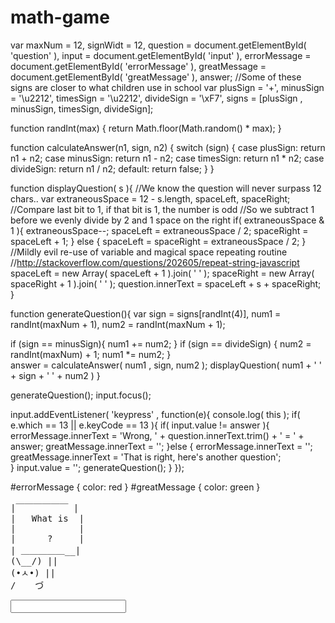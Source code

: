 # math-game
var maxNum = 12,
    signWidt = 12,
    question = document.getElementById( 'question' ),
    input = document.getElementById( 'input' ),
    errorMessage = document.getElementById( 'errorMessage' ),
    greatMessage = document.getElementById( 'greatMessage' ),
    answer;
//Some of these signs are closer to what children use in school
var plusSign = '+',
    minusSign = '\u2212',
    timesSign = '\u2212',
    divideSign = '\xF7',
    signs = [plusSign , minusSign, timesSign, divideSign];


function randInt(max) {
  return Math.floor(Math.random() * max);
}

function calculateAnswer(n1, sign, n2) {
  switch (sign) {
    case plusSign:
      return n1 + n2;
    case minusSign:
      return n1 - n2;
    case timesSign:
      return n1 * n2;
    case divideSign:
      return n1 / n2;
    default:
      return false;
  }
}

function displayQuestion( s ){
  //We know the question will never surpass 12 chars..
  var extraneousSpace = 12 - s.length, spaceLeft, spaceRight;
  //Compare last bit to 1, if that bit is 1, the number is odd
  //So we subtract 1 before we evenly divide by 2 and 1 space on the right
  if( extraneousSpace & 1 ){
    extraneousSpace--;
    spaceLeft = extraneousSpace / 2;
    spaceRight = spaceLeft + 1;
  } else {
    spaceLeft = spaceRight = extraneousSpace / 2;
  }
  //Mildly evil re-use of variable and magical space repeating routine
  //http://stackoverflow.com/questions/202605/repeat-string-javascript
  spaceLeft = new Array( spaceLeft + 1 ).join( ' ' );
  spaceRight = new Array( spaceRight + 1 ).join( ' ' );
  question.innerText = spaceLeft + s + spaceRight;
}

function generateQuestion(){
  var sign = signs[randInt(4)],
      num1 = randInt(maxNum + 1),
      num2 = randInt(maxNum + 1);  
  
  if (sign == minusSign){
    num1 += num2;
  }
  if (sign == divideSign) {
    num2 = randInt(maxNum) + 1;
    num1 *= num2;
  }  
  answer = calculateAnswer( num1 , sign, num2 );
  displayQuestion( num1 + ' ' + sign + ' ' + num2 )
}

generateQuestion();
input.focus();

input.addEventListener( 'keypress' , function(e){
  console.log( this );
  if( e.which == 13 || e.keyCode == 13 ){
    if( input.value != answer ){
      errorMessage.innerText = 'Wrong, ' + question.innerText.trim() + ' = ' + answer;
      greatMessage.innerText = '';
    }else {
      errorMessage.innerText = '';
      greatMessage.innerText = 'That is right, here\'s another question';    
    }
    input.value = '';
    generateQuestion();
  }
});

#errorMessage { color: red }
#greatMessage { color: green }
<pre>
|￣￣￣￣￣￣ |
|   What is  |
|<span id='question'>            </span>| 
|      ?     |
| ＿＿＿＿＿__| 
(\__/) || 
(•ㅅ•) || 
/ 　 づ
</pre>
<input type='text' id='input'><br>
<pre>
<span id='errorMessage'></span><span id='greatMessage'></span>
</pre>
